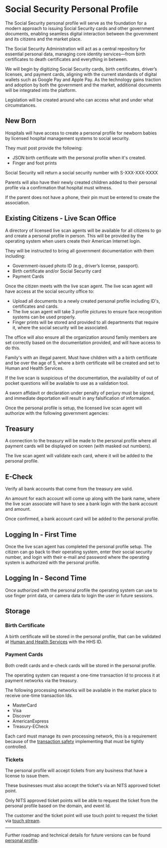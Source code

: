 # Social Security Personal Profile

The Social Security personal profile will serve as the foundation for a modern approach to issuing Social Security cards and other government documents, enabling seamless digital interaction between the government and its citizens and the market place.

The Social Security Administration will act as a central repository for essential personal data, managing core identity services—from birth certificates to death certificates and everything in between.

We will begin by digitizing Social Security cards, birth certificates, driver’s licenses, and payment cards, aligning with the current standards of digital wallets such as Google Pay and Apple Pay. As the technology gains traction and adoption by both the government and the market, additional documents will be integrated into the platform.

Legislation will be created around who can access what and under what circumstances.

## New Born

Hospitals will have access to create a personal profile for newborn babies by licensed hospital management systems to social security.

They must post provide the following:

- JSON birth certificate with the personal profile when it's created.
- Finger and foot prints

Social Security will return a social security number with S-XXX-XXX-XXXX

Parents will also have their newly created children added to their personal profile via a confirmation that hospital must witness.

If the parent does not have a phone, their pin must be entered to create the association.

## Existing Citizens - Live Scan Office

A directory of licensed live scan agents will be available for all citizens to go and create a personal profile in person. This will be provided by the operating system when users create their American Internet login.

They will be instructed to bring all government documentation with them including:

- Government-issued photo ID (e.g., driver’s license, passport).
- Birth certificate and/or Social Security card
- Payment Cards

Once the citizen meets with the live scan agent. The live scan agent will have access at the social security office to:

- Upload all documents to a newly created personal profile including ID's, certificates and cards.
- The live scan agent will take 3 profile pictures to ensure face recognition systems can be used properly.
- Finger prints will be stored and provided to all departments that require it, where the social security will be associated.

The office will also ensure all the organization around family members are set correctly based on the documentation provided, and will have access to do this.

Family's with an illegal parent. Must have children with a a birth certificate and be over the age of 5, where a birth certificate will be created and set to Human and Health Services.

If the live scan is suspicious of the documentation, the availability of out of pocket questions will be available to use as a validation tool.

A sworn affidavit or declaration under penalty of perjury must be signed, and immediate deportation will result in any falsification of information.

Once the personal profile is setup, the licensed live scan agent will authorize with the following government agencies:

## Treasury

A connection to the treasury will be made to the personal profile where all payment cards will be displayed on screen (with masked out numbers).

The live scan agent will validate each card, where it will be added to the personal profile.

## E-Check

Verify all bank accounts that come from the treasury are valid.

An amount for each account will come up along with the bank name, where the live scan associate will have to see a bank login with the bank account and amount.

Once confirmed, a bank account card will be added to the personal profile.

## Logging In - First Time

Once the live scan agent has completed the personal profile setup. The citizen can go back to their operating system, enter their social security number, and login with their e-mail and password where the operating system is authorized with the personal profile.

## Logging In - Second Time

Once authorized with the personal profile the operating system can use to use finger print data, or camera data to login the user in future sessions.

## Storage

### Birth Certificate

A birth certificate will be stored in the personal profile, that can be validated at [Human and Health Services](/civil-agencies/us-human-and-health-services/) with the HHS ID.

### Payment Cards

Both credit cards and e-check cards will be stored in the personal profile.

The operating system can request a one-time transaction Id to process it at payment networks via the treasury.

The following processing networks will be available in the market place to receive one-time transaction Ids.

- MasterCard
- Visa
- Discover
- AmericanExpress
- Treasury-ECheck

Each card must manage its own processing network, this is a requirement because of the [transaction safety](/civil-agencies/us-fincen/transaction-safety/) implementing that must be tightly controlled.

### Tickets

The personal profile will accept tickets from any business that have a license to issue them.

These businesses must also accept the ticket's via an NITS approved ticket point.

Only NITS approved ticket points will be able to request the ticket from the personal profile based on the domain, and event Id.

The customer and the ticket point will use touch point to request the ticket via [touch stream](/civil-organizations/us-national-institute-of-standards-and-technology/touch-stream/).

---

Further roadmap and technical details for future versions can be found [personal profile](./v2/).
